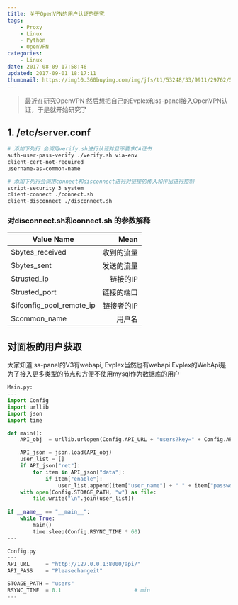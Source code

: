 ```yaml
---
title: 关于OpenVPN的用户认证的研究
tags: 
    - Proxy
    - Linux
    - Python
    - OpenVPN
categories:
    - Linux
date: 2017-08-09 17:58:46
updated: 2017-09-01 18:17:11
thumbnail: https://img10.360buyimg.com/img/jfs/t1/53248/33/9911/29762/5d73b659E585170dd/a03508f9aee499c5.png
---
```

> 最近在研究OpenVPN 
 然后想把自己的Evplex和ss-panel接入OpenVPN认证，于是就开始研究了

<!--more-->

## 1. /etc/server.conf
```bash
# 添加下列行 会调用verify.sh进行认证并且不要求CA证书
auth-user-pass-verify ./verify.sh via-env
client-cert-not-required
username-as-common-name

# 添加下列行会调用connect和disconnect进行对链接的传入和传出进行控制
script-security 3 system
client-connect ./connect.sh
client-disconnect ./disconnect.sh
```
### 对disconnect.sh和connect.sh 的参数解释
| Value Name        | Mean           |
| ------------------| --------------:|
| $bytes_received   | 收到的流量      |
| $bytes_sent       | 发送的流量      |
| $trusted_ip       | 链接的IP        |
| $trusted_port     | 链接的端口      |
| $ifconfig_pool_remote_ip|链接者的IP|
|$common_name| 用户名|

## 对面板的用户获取
大家知道 ss-panel的V3有webapi, Evplex当然也有webapi
Evplex的WebApi是为了接入更多类型的节点和方便不使用mysql作为数据库的用户


```python
Main.py:
---
import Config
import urllib
import json
import time

def main():
    API_obj  = urllib.urlopen(Config.API_URL + "users?key=" + Config.API_PASS)

    API_json = json.load(API_obj)
    user_list = []
    if API_json["ret"]:
        for item in API_json["data"]:
            if item["enable"]:
                user_list.append(item["user_name"] + " " + item["passwd"])
    with open(Config.STOAGE_PATH, "w") as file:
        file.write("\n".join(user_list))
        
if __name__ == "__main__":
    while True:
        main()
        time.sleep(Config.RSYNC_TIME * 60)
---

Config.py
---
API_URL     = "http://127.0.0.1:8000/api/"
API_PASS    = "Pleasechangeit"

STOAGE_PATH = "users"
RSYNC_TIME  = 0.1                       # min
---
```
